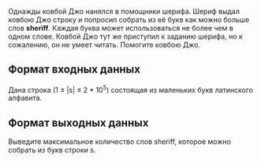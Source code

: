 Однажды ковбой Джо нанялся в помощники шерифа. Шериф выдал ковбою Джо строку и попросил
собрать из её букв как можно больше слов <b>sheriff</b>. Каждая буква может использоваться не более
чем в одном слове.
Ковбой Джо тут же приступил к заданию шерифа, но к сожалению, он не умеет читать. Помогите
ковбою Джо.

## Формат входных данных
Дана строка (1 &#8804; |s| &#8804; 2 * 10<sup>5</sup>) состоящая из маленьких букв латинского алфавита.

## Формат выходных данных
Выведите максимальное количество слов sheriff, которое можно собрать из букв строки s.
